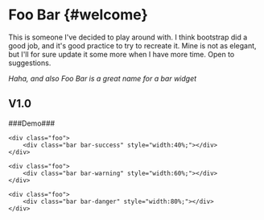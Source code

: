 Foo Bar {#welcome}
=====================

This is someone I've decided to play around with.  I think bootstrap did a good job, and it's good practice to try to recreate it.  Mine is not as elegant, but I'll for sure update it some more when I have more time.  Open to suggestions.

*Haha, and also Foo Bar is a great name for a bar widget*

V1.0
---------
###Demo###
    <div class="foo">
        <div class="bar" style="width:20%;"></div>
    </div>
    
    <div class="foo">
        <div class="bar bar-success" style="width:40%;"></div>
    </div>
    
    <div class="foo">
        <div class="bar bar-warning" style="width:60%;"></div>
    </div>
    
    <div class="foo">
        <div class="bar bar-danger" style="width:80%;"></div>
    </div>